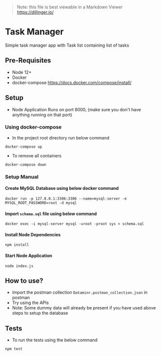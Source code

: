 > Note: this file is best viewable in a Markdown Viewer https://dillinger.io/

# Task Manager

Simple task manager app with Task list containing list of tasks


## Pre-Requisites

- Node 12+
- Docker
- docker-compose
  https://docs.docker.com/compose/install/


## Setup

- Node Application Runs on port 8000, (make sure you don't have anything running on that port)


### Using docker-compose

- In the project root directory run below command

```
docker-compose up
```

- To remove all containers

```
docker-compose down
```


### Setup Manual

#### Create MySQL Database using below docker command

```
docker run -p 127.0.0.1:3306:3306 --name=mysql-server -e MYSQL_ROOT_PASSWORD=root -d mysql
```


#### Import `schema.sql` file using below command

```
docker exec -i mysql-server mysql -uroot -proot sys < schema.sql
```


#### Install Node Dependencies

```
npm install
```


#### Start Node Application

```
node index.js
```


## How to use?

- Import the postman collection `Dataminr.postman_collection.json` in postman
- Try using the APIs
- Note: Some dummy data will already be present if you have used above steps to setup the database


## Tests

- To run the tests using the below command

```
npm test
```
